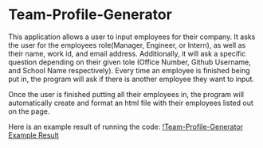 # Team-Profile-Generator

This application allows a user to input employees for their company. It asks the user for the employees role(Manager, Engineer, or Intern), as well as their name, work id, and email address. Additionally, it will ask a specific question depending on their given tole (Office Number, Github Username, and School Name respectively). Every time an employee is finished being put in, the program will ask if there is another employee they want to input.

Once the user is finished putting all their employees in, the program will automatically create and format an html file with their employees listed out on the page.

Here is an example result of running the code: [!Team-Profile-Generator Example Result](./imgs/Team-Profile-Generator-Example-Result.png)
